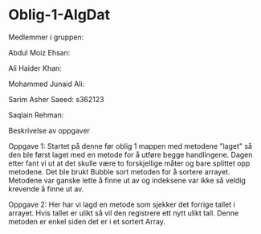 # Oblig-1-AlgDat

Medlemmer i gruppen:

Abdul Moiz Ehsan:

Ali Haider Khan:

Mohammed Junaid Ali:

Sarim Asher Saeed: s362123

Saqlain Rehman:




Beskrivelse av oppgaver

Oppgave 1: Startet på denne før oblig 1 mappen med metodene "laget" så den ble først laget med en metode for
å utføre begge handlingene. Dagen etter fant vi ut at det skulle være to forskjellige måter og bare splittet opp metodene.
Det ble brukt Bubble sort metoden for å sortere arrayet. Metodene var ganske lette å finne ut av og indeksene var ikke så veldig 
krevende å finne ut av.


Oppgave 2: Her har vi lagd en metode som sjekker det forrige tallet i arrayet. Hvis tallet er ulikt så vil den registrere ett 
nytt ulikt tall. Denne metoden er enkel siden det er i et sortert Array. 